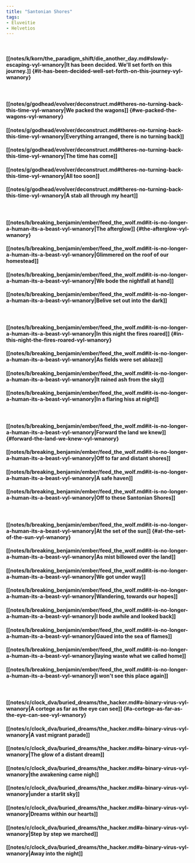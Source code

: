 ```yaml
---
title: "Santonian Shores"
tags:
- Eluveitie
- Helvetios
---
```

&nbsp;
#### [[notes/k/korn/the_paradigm_shift/die_another_day.md#slowly-escaping-vyl-wnanory|It has been decided. We'll set forth on this journey.]] {#it-has-been-decided-well-set-forth-on-this-journey-vyl-wnanory}
&nbsp;
#### [[notes/g/godhead/evolver/deconstruct.md#theres-no-turning-back-this-time-vyl-wnanory|We packed the wagons]] {#we-packed-the-wagons-vyl-wnanory}
#### [[notes/g/godhead/evolver/deconstruct.md#theres-no-turning-back-this-time-vyl-wnanory|Everything arranged, there is no turning back]]
#### [[notes/g/godhead/evolver/deconstruct.md#theres-no-turning-back-this-time-vyl-wnanory|The time has come]]
#### [[notes/g/godhead/evolver/deconstruct.md#theres-no-turning-back-this-time-vyl-wnanory|All too soon]]
#### [[notes/g/godhead/evolver/deconstruct.md#theres-no-turning-back-this-time-vyl-wnanory|A stab all through my heart]]
&nbsp;
#### [[notes/b/breaking_benjamin/ember/feed_the_wolf.md#it-is-no-longer-a-human-its-a-beast-vyl-wnanory|The afterglow]] {#the-afterglow-vyl-wnanory}
#### [[notes/b/breaking_benjamin/ember/feed_the_wolf.md#it-is-no-longer-a-human-its-a-beast-vyl-wnanory|Glimmered on the roof of our homestead]]
#### [[notes/b/breaking_benjamin/ember/feed_the_wolf.md#it-is-no-longer-a-human-its-a-beast-vyl-wnanory|We bode the nightfall at hand]]
#### [[notes/b/breaking_benjamin/ember/feed_the_wolf.md#it-is-no-longer-a-human-its-a-beast-vyl-wnanory|Belive set out into the dark]]
&nbsp;
#### [[notes/b/breaking_benjamin/ember/feed_the_wolf.md#it-is-no-longer-a-human-its-a-beast-vyl-wnanory|In this night the fires roared]] {#in-this-night-the-fires-roared-vyl-wnanory}
#### [[notes/b/breaking_benjamin/ember/feed_the_wolf.md#it-is-no-longer-a-human-its-a-beast-vyl-wnanory|As fields were set ablaze]]
#### [[notes/b/breaking_benjamin/ember/feed_the_wolf.md#it-is-no-longer-a-human-its-a-beast-vyl-wnanory|It rained ash from the sky]]
#### [[notes/b/breaking_benjamin/ember/feed_the_wolf.md#it-is-no-longer-a-human-its-a-beast-vyl-wnanory|In a flaring hiss at night]]
&nbsp;
#### [[notes/b/breaking_benjamin/ember/feed_the_wolf.md#it-is-no-longer-a-human-its-a-beast-vyl-wnanory|Forward the land we knew]] {#forward-the-land-we-knew-vyl-wnanory}
#### [[notes/b/breaking_benjamin/ember/feed_the_wolf.md#it-is-no-longer-a-human-its-a-beast-vyl-wnanory|Off to far and distant shores]]
#### [[notes/b/breaking_benjamin/ember/feed_the_wolf.md#it-is-no-longer-a-human-its-a-beast-vyl-wnanory|A safe haven]]
#### [[notes/b/breaking_benjamin/ember/feed_the_wolf.md#it-is-no-longer-a-human-its-a-beast-vyl-wnanory|Off to these Santonian Shores]]
&nbsp;
#### [[notes/b/breaking_benjamin/ember/feed_the_wolf.md#it-is-no-longer-a-human-its-a-beast-vyl-wnanory|At the set of the sun]] {#at-the-set-of-the-sun-vyl-wnanory}
#### [[notes/b/breaking_benjamin/ember/feed_the_wolf.md#it-is-no-longer-a-human-its-a-beast-vyl-wnanory|As mist billowed over the land]]
#### [[notes/b/breaking_benjamin/ember/feed_the_wolf.md#it-is-no-longer-a-human-its-a-beast-vyl-wnanory|We got under way]]
#### [[notes/b/breaking_benjamin/ember/feed_the_wolf.md#it-is-no-longer-a-human-its-a-beast-vyl-wnanory|Wandering, towards our hopes]]
#### [[notes/b/breaking_benjamin/ember/feed_the_wolf.md#it-is-no-longer-a-human-its-a-beast-vyl-wnanory|I bode awhile and looked back]]
#### [[notes/b/breaking_benjamin/ember/feed_the_wolf.md#it-is-no-longer-a-human-its-a-beast-vyl-wnanory|Gaued into the sea of flames]]
#### [[notes/b/breaking_benjamin/ember/feed_the_wolf.md#it-is-no-longer-a-human-its-a-beast-vyl-wnanory|laying waste what we called home]]
#### [[notes/b/breaking_benjamin/ember/feed_the_wolf.md#it-is-no-longer-a-human-its-a-beast-vyl-wnanory|I won't see this place again]]
&nbsp;
#### [[notes/c/clock_dva/buried_dreams/the_hacker.md#a-binary-virus-vyl-wnanory|A cortege as far as the eye can see]] {#a-cortege-as-far-as-the-eye-can-see-vyl-wnanory}
#### [[notes/c/clock_dva/buried_dreams/the_hacker.md#a-binary-virus-vyl-wnanory|A vast migrant parade]]
#### [[notes/c/clock_dva/buried_dreams/the_hacker.md#a-binary-virus-vyl-wnanory|The glow of a distant dream]]
#### [[notes/c/clock_dva/buried_dreams/the_hacker.md#a-binary-virus-vyl-wnanory|the awakening came nigh]]
#### [[notes/c/clock_dva/buried_dreams/the_hacker.md#a-binary-virus-vyl-wnanory|under a starlit sky]]
#### [[notes/c/clock_dva/buried_dreams/the_hacker.md#a-binary-virus-vyl-wnanory|Dreams within our hearts]]
#### [[notes/c/clock_dva/buried_dreams/the_hacker.md#a-binary-virus-vyl-wnanory|Step by step we marched]]
#### [[notes/c/clock_dva/buried_dreams/the_hacker.md#a-binary-virus-vyl-wnanory|Away into the night]]
